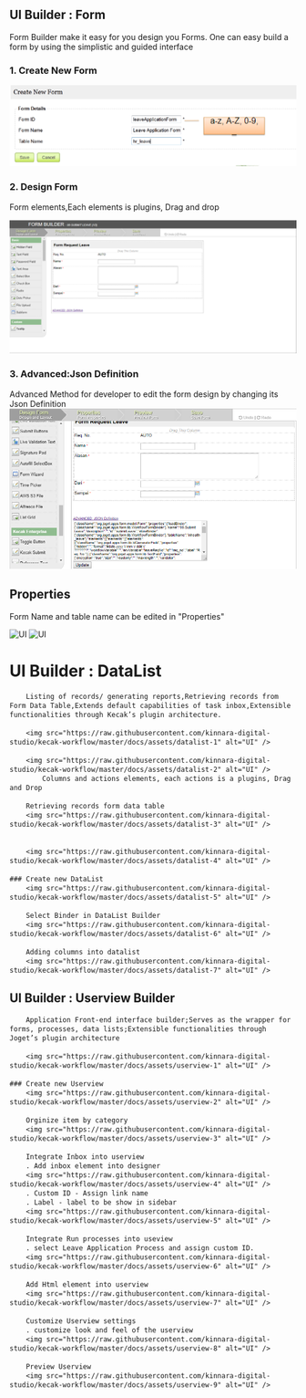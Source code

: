## UI Builder : Form
Form Builder make it easy for you design you Forms. One can easy build a form by using the simplistic and guided interface
### 1. Create New Form		
<img src="https://raw.githubusercontent.com/kinnara-digital-studio/kecak-workflow/master/docs/assets/UI-1.PNG" alt="UI1" />

### 2. Design Form 
Form elements,Each elements is plugins, Drag and drop

<img src="https://raw.githubusercontent.com/kinnara-digital-studio/kecak-workflow/master/docs/assets/ui-2.PNG" alt="ui2" />

### 3. Advanced:Json Definition 
Advanced Method for developer to edit the form design by changing its Json Definition 		
<img src="https://raw.githubusercontent.com/kinnara-digital-studio/kecak-workflow/master/docs/assets/ui-3.PNG" alt="ui3" />
## Properties 
Form Name and table name can be edited in "Properties"
	
<img src="https://raw.githubusercontent.com/kinnara-digital-studio/kecak-workflow/master/docs/assets/ui-4" alt="UI" />
		
		
<img src="https://raw.githubusercontent.com/kinnara-digital-studio/kecak-workflow/master/docs/assets/ui-5" alt="UI" />

# UI Builder : DataList 
		Listing of records/ generating reports,Retrieving records from Form Data Table,Extends default capabilities of task inbox,Extensible functionalities through Kecak’s plugin architecture.
		
		<img src="https://raw.githubusercontent.com/kinnara-digital-studio/kecak-workflow/master/docs/assets/datalist-1" alt="UI" />
		
		<img src="https://raw.githubusercontent.com/kinnara-digital-studio/kecak-workflow/master/docs/assets/datalist-2" alt="UI" />
			Columns and actions elements, each actions is a plugins, Drag and Drop
		
		Retrieving records form data table
		<img src="https://raw.githubusercontent.com/kinnara-digital-studio/kecak-workflow/master/docs/assets/datalist-3" alt="UI" />
		
		
		<img src="https://raw.githubusercontent.com/kinnara-digital-studio/kecak-workflow/master/docs/assets/datalist-4" alt="UI" />
	
	### Create new DataList
		<img src="https://raw.githubusercontent.com/kinnara-digital-studio/kecak-workflow/master/docs/assets/datalist-5" alt="UI" />
	
		Select Binder in DataList Builder
		<img src="https://raw.githubusercontent.com/kinnara-digital-studio/kecak-workflow/master/docs/assets/datalist-6" alt="UI" />
	
		Adding columns into datalist
		<img src="https://raw.githubusercontent.com/kinnara-digital-studio/kecak-workflow/master/docs/assets/datalist-7" alt="UI" />

## UI Builder : Userview Builder
		Application Front-end interface builder;Serves as the wrapper for forms, processes, data lists;Extensible functionalities through Joget’s plugin architecture
		
		<img src="https://raw.githubusercontent.com/kinnara-digital-studio/kecak-workflow/master/docs/assets/userview-1" alt="UI" />
		
	### Create new Userview	
		<img src="https://raw.githubusercontent.com/kinnara-digital-studio/kecak-workflow/master/docs/assets/userview-2" alt="UI" />
		
		Orginize item by category 
		<img src="https://raw.githubusercontent.com/kinnara-digital-studio/kecak-workflow/master/docs/assets/userview-3" alt="UI" />
		
		Integrate Inbox into userview 
		. Add inbox element into designer 
		<img src="https://raw.githubusercontent.com/kinnara-digital-studio/kecak-workflow/master/docs/assets/userview-4" alt="UI" />
		. Custom ID - Assign link name 
		. Label - label to be show in sidebar
		<img src="https://raw.githubusercontent.com/kinnara-digital-studio/kecak-workflow/master/docs/assets/userview-5" alt="UI" />
		
		Integrate Run processes into useview 
		. select Leave Application Process and assign custom ID.
		<img src="https://raw.githubusercontent.com/kinnara-digital-studio/kecak-workflow/master/docs/assets/userview-6" alt="UI" />
		
		Add Html element into userview
		<img src="https://raw.githubusercontent.com/kinnara-digital-studio/kecak-workflow/master/docs/assets/userview-7" alt="UI" />
		
		Customize Userview settings
		. customize look and feel of the userview
		<img src="https://raw.githubusercontent.com/kinnara-digital-studio/kecak-workflow/master/docs/assets/userview-8" alt="UI" />
		
		Preview Userview
		<img src="https://raw.githubusercontent.com/kinnara-digital-studio/kecak-workflow/master/docs/assets/userview-9" alt="UI" />
